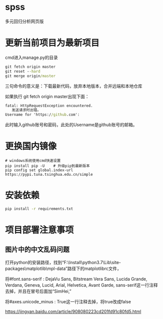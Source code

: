 # spss
多元回归分析网页版

# 更新当前项目为最新项目

cmd进入manage.py的目录

```cmd
git fetch origin master
git reset --hard
git merge origin/master
```

三句命令的意义是：下载最新代码，放弃本地版本，合并远端和本地仓库



如果执行 git fetch origin master出现下面：

```cmd
fatal: HttpRequestException encountered.
   发送请求时出错。
Username for 'https://github.com':
```

此时输入github账号和密码，此处的Username是github账号的邮箱。

# 更换国内镜像

```
# windows系统使用cmd快速设置
pip install pip -U    # 升级pip到最新版本
pip config set global.index-url https://pypi.tuna.tsinghua.edu.cn/simple
```

# 安装依赖

```cmd
pip install -r requirements.txt
```



# 项目部署注意事项

## 图片中的中文乱码问题

打开python的安装路径，找到“F:\Install\python3.7\Lib\site-packages\matplotlib\mpl-data”路径下的matplotlibrc文件，

将#font.sans-serif : DejaVu Sans, Bitstream Vera Sans, Lucida Grande, Verdana, Geneva, Lucid, Arial, Helvetica, Avant Garde, sans-serif这一行注释去掉，并且在冒号后面加“SimHei,”

将#axes.unicode_minus  : True这一行注释去掉，将true改成false

https://jingyan.baidu.com/article/908080223cd201fd91c80fd5.html